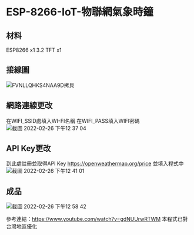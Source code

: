 # ESP-8266-IoT-物聯網氣象時鐘

## 材料
ESP8266 x1
3.2 TFT x1

## 接線圖
![FVNLLQHKS4NAA9D拷貝](https://user-images.githubusercontent.com/93476768/155829065-95021cb8-2ee9-4fdf-ba8d-38fe3a49fe5e.jpg)

## 網路連線更改
在WIFI_SSID處填入WI-FI名稱
在WIFI_PASS填入WIFI密碼
![截圖 2022-02-26 下午12 37 04](https://user-images.githubusercontent.com/93476768/155829166-85f55a8b-5b13-4393-b537-0bc5449a969a.png)

## API Key更改
到此處註冊並取得API Key https://openweathermap.org/price
並填入程式中
![截圖 2022-02-26 下午12 41 01](https://user-images.githubusercontent.com/93476768/155829254-30952f2b-5c70-4b14-969b-5527129d4b59.png)

## 成品
![截圖 2022-02-26 下午12 58 42](https://user-images.githubusercontent.com/93476768/155829843-35ae4ce8-026d-41ac-8464-6441d9489afd.png)

參考連結：https://www.youtube.com/watch?v=gdNUUrwRTWM
本程式已對台灣地區優化
